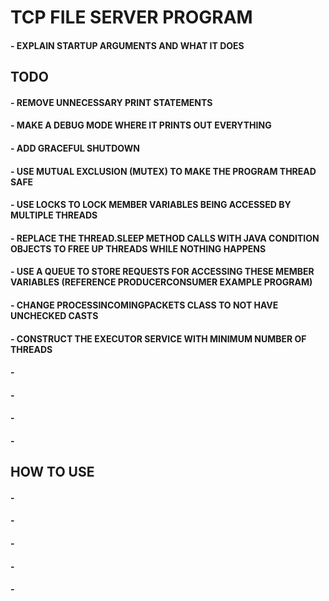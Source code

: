 # TCP FILE SERVER PROGRAM
#### - EXPLAIN STARTUP ARGUMENTS AND WHAT IT DOES
##
## TODO
#### - REMOVE UNNECESSARY PRINT STATEMENTS
#### - MAKE A DEBUG MODE WHERE IT PRINTS OUT EVERYTHING
#### - ADD GRACEFUL SHUTDOWN
#### - USE MUTUAL EXCLUSION (MUTEX) TO MAKE THE PROGRAM THREAD SAFE
#### - USE LOCKS TO LOCK MEMBER VARIABLES BEING ACCESSED BY MULTIPLE THREADS
#### - REPLACE THE THREAD.SLEEP METHOD CALLS WITH JAVA CONDITION OBJECTS TO FREE UP THREADS WHILE NOTHING HAPPENS
#### - USE A QUEUE TO STORE REQUESTS FOR ACCESSING THESE MEMBER VARIABLES (REFERENCE PRODUCERCONSUMER EXAMPLE PROGRAM)
#### - CHANGE PROCESSINCOMINGPACKETS CLASS TO NOT HAVE UNCHECKED CASTS
#### - CONSTRUCT THE EXECUTOR SERVICE WITH MINIMUM NUMBER OF THREADS
#### - 
#### - 
#### - 
#### - 
##
## HOW TO USE
#### -
#### -
#### -
#### -
#### -
##